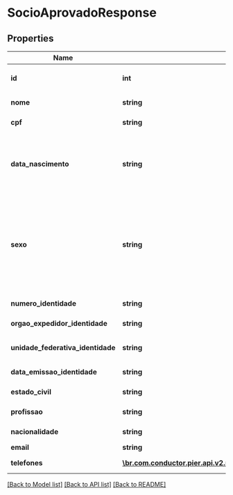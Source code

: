 # SocioAprovadoResponse

## Properties
Name | Type | Description | Notes
------------ | ------------- | ------------- | -------------
**id** | **int** | C\u00F3digo de Identifica\u00E7\u00E3o do S\u00F3cio (id) | [optional] 
**nome** | **string** | Apresenta o Nome do Socio | [optional] 
**cpf** | **string** | N\u00FAmero do CPF, quando PF. | [optional] 
**data_nascimento** | **string** | Data de Nascimento da Pessoa, quando PF, ou a Data de Abertura da Empresa, quando PJ. Essa data deve ser informada no formato aaaa-MM-dd. | [optional] 
**sexo** | **string** | C\u00F3digo de identifica\u00E7\u00E3o do sexo da Pessoa, quando PF, sendo: (\&quot;M\&quot;: Masculino), (\&quot;F\&quot;: Feminino), (\&quot;O\&quot;: Outro), (\&quot;N\&quot;: N\u00E3o Especificado). | [optional] 
**numero_identidade** | **string** | N\u00FAmero da Identidade. | [optional] 
**orgao_expedidor_identidade** | **string** | Org\u00E3o expedidor do RG. | [optional] 
**unidade_federativa_identidade** | **string** | Sigla da Unidade Federativa de onde foi expedido a Identidade | [optional] 
**data_emissao_identidade** | **string** | Data emiss\u00E3o da Identidade | [optional] 
**estado_civil** | **string** | Estado civil do s\u00F3cio | [optional] 
**profissao** | **string** | Profiss\u00E3o do s\u00F3cio | [optional] 
**nacionalidade** | **string** | Nacionalidade do s\u00F3cio | [optional] 
**email** | **string** | Email do s\u00F3cio | [optional] 
**telefones** | [**\br.com.conductor.pier.api.v2.model\TelefonePessoaAprovadaResponse[]**](TelefonePessoaAprovadaResponse.md) | Informa os telefones do s\u00F3cio | [optional] 

[[Back to Model list]](../README.md#documentation-for-models) [[Back to API list]](../README.md#documentation-for-api-endpoints) [[Back to README]](../README.md)


